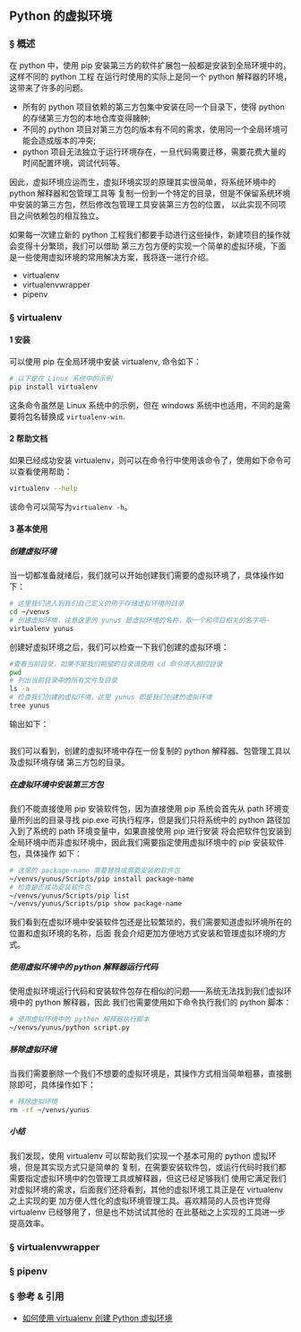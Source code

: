 ## Python 的虚拟环境

### § 概述

在 python 中，使用 pip 安装第三方的软件扩展包一般都是安装到全局环境中的，这样不同的 python 工程 
在运行时使用的实际上是同一个 python 解释器的环境，这带来了许多的问题。
- 所有的 python 项目依赖的第三方包集中安装在同一个目录下，使得 python 的存储第三方包的本地仓库变得臃肿;
- 不同的 python 项目对第三方包的版本有不同的需求，使用同一个全局环境可能会造成版本的冲突;
- python 项目无法独立于运行环境存在，一旦代码需要迁移，需要花费大量的时间配置环境，调试代码等。

因此，虚拟环境应运而生，虚拟环境实现的原理其实很简单，将系统环境中的 python 解释器和包管理工具等
复制一份到一个特定的目录，但是不保留系统环境中安装的第三方包，然后修改包管理工具安装第三方包的位置，
以此实现不同项目之间依赖包的相互独立。

如果每一次建立新的 python 工程我们都要手动进行这些操作，新建项目的操作就会变得十分繁琐，我们可以借助
第三方包方便的实现一个简单的虚拟环境，下面是一些使用虚拟环境的常用解决方案，我将逐一进行介绍。
- virtualenv
- virtualenvwrapper
- pipenv

### § virtualenv
#### 1 安装
可以使用 pip 在全局环境中安装 virtualenv, 命令如下：
```bash
# 以下是在 Linux 系统中的示例 
pip install virtualenv
```
这条命令虽然是 Linux 系统中的示例，但在 windows 系统中也适用，不同的是需要将包名替换成 `virtualenv-win`.

#### 2 帮助文档
如果已经成功安装 virtualenv，则可以在命令行中使用该命令了，使用如下命令可以查看使用帮助：
```bash
virtualenv --help
```
该命令可以简写为`virtualenv -h`。

#### 3 基本使用
##### 创建虚拟环境
当一切都准备就绪后，我们就可以开始创建我们需要的虚拟环境了，具体操作如下：
```bash
# 这里我们进入到我们自己定义的用于存储虚拟环境的目录
cd ~/venvs
# 创建虚拟环境，注意这里的 yunus 是虚拟环境的名称，取一个和项目相关的名字吧~
virtualenv yunus
```
创建好虚拟环境之后，我们可以检查一下我们创建的虚拟环境：
```bash
#查看当前目录，如果不是我们期望的目录请使用 cd 命令进入相应目录
pwd
# 列出当前目录中的所有文件及目录
ls -a
# 检查我们创建的虚拟环境，这里 yunus 即是我们创建的虚拟环境
tree yunus
```
输出如下：
```text

```
我们可以看到，创建的虚拟环境中存在一份复制的 python 解释器、包管理工具以及虚拟环境存储
第三方包的目录。

##### 在虚拟环境中安装第三方包
我们不能直接使用 pip 安装软件包，因为直接使用 pip 系统会首先从 path 环境变量所列出的目录寻找 pip.exe
可执行程序，但是我们只将系统中的 python 路径加入到了系统的 path 环境变量中，如果直接使用 pip 进行安装
将会把软件包安装到全局环境中而非虚拟环境中，因此我们需要指定使用虚拟环境中的 pip 安装软件包，具体操作
如下：

```bash
# 这里的 package-name 需要替换成需要安装的软件包
~/venvs/yunus/Scripts/pip install package-name
# 检查是否成功安装软件包
~/venvs/yunus/Scripts/pip list
~/venvs/yunus/Scripts/pip show package-name
```
我们看到在虚拟环境中安装软件包还是比较繁琐的，我们需要知道虚拟环境所在的位置和虚拟环境的名称，后面
我会介绍更加方便地方式安装和管理虚拟环境的方式。

##### 使用虚拟环境中的 python 解释器运行代码
使用虚拟环境运行代码和安装软件包存在相似的问题——系统无法找到我们虚拟环境中的 python 解释器，因此
我们也需要使用如下命令执行我们的 python 脚本：
```bash
# 使用虚拟环境中的 python 解释器执行脚本
~/venvs/yunus/python script.py
```

##### 移除虚拟环境
当我们需要删除一个我们不想要的虚拟环境是，其操作方式相当简单粗暴，直接删除即可，具体操作如下：
```bash
# 移除虚拟环境
rm -rf ~/venvs/yunus
```

##### 小结
我们发现，使用 virtualenv 可以帮助我们实现一个基本可用的 python 虚拟环境，但是其实现方式只是简单的
复制，在需要安装软件包，或运行代码时我们都需要指定虚拟环境中的包管理工具或解释器，但这已经足够我们
使用它满足我们对虚拟环境的需求，后面我们还将看到，其他的虚拟环境工具正是在 virtualenv 之上实现的更
加方便人性化的虚拟环境管理工具。喜欢精简的人员也许觉得 virtualenv 已经够用了，但是也不妨试试其他的
在此基础之上实现的工具进一步提高效率。


### § virtualenvwrapper

### § pipenv

### § 参考 & 引用
- [如何使用 virtualenv 创建 Python 虚拟环境](https://zhuanlan.zhihu.com/p/269805011)

